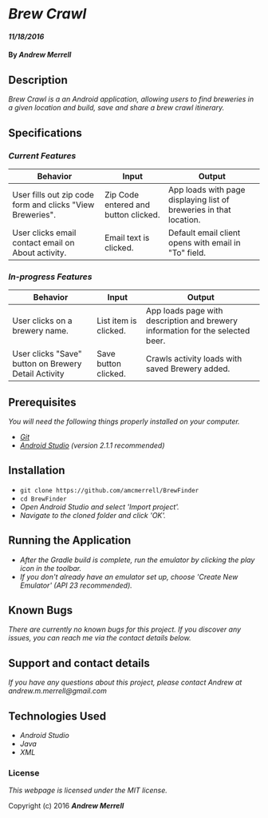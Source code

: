 # _Brew Crawl_

#### _11/18/2016_

#### By _**Andrew Merrell**_

## Description

_Brew Crawl is a an Android application, allowing users to find breweries in a given location and build, save and share a brew crawl itinerary._

## Specifications

### _Current Features_

| Behavior         | Input         | Output         |
|------------------|---------------|----------------|
| User fills out zip code form and clicks "View Breweries". | Zip Code entered and button clicked. | App loads with page displaying list of breweries in that location. |
| User clicks email contact email on About activity. | Email text is clicked. | Default email client opens with email in "To" field. |

### _In-progress Features_
| Behavior         | Input         | Output         |
|------------------|---------------|----------------|
| User clicks on a brewery name. | List item is clicked. | App loads page with description and brewery information for the selected beer. |
| User clicks "Save" button on Brewery Detail Activity | Save button clicked. | Crawls activity loads with saved Brewery added. |

## Prerequisites

_You will need the following things properly installed on your computer._

* _[Git](http://git-scm.com/)_
* _[Android Studio](https://developer.android.com/studio/install.html) (version 2.1.1 recommended)_

## Installation

* `git clone https://github.com/amcmerrell/BrewFinder`
* `cd BrewFinder`
* _Open Android Studio and select 'Import project'._
* _Navigate to the cloned folder and click 'OK'._

## Running the Application

* _After the Gradle build is complete, run the emulator by clicking the play icon in the toolbar._
* _If you don't already have an emulator set up, choose 'Create New Emulator' (API 23 recommended)._

## Known Bugs
_There are currently no known bugs for this project. If you discover any issues, you can reach me via the contact details below._

## Support and contact details
_If you have any questions about this project, please contact Andrew at andrew.m.merrell@gmail.com_

## Technologies Used
* _Android Studio_
* _Java_
* _XML_

### License

*This webpage is licensed under the MIT license.*

Copyright (c) 2016 **_Andrew Merrell_**
